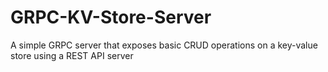 # GRPC-KV-Store-Server
A simple GRPC server that exposes basic CRUD operations on a key-value store using a REST API server
